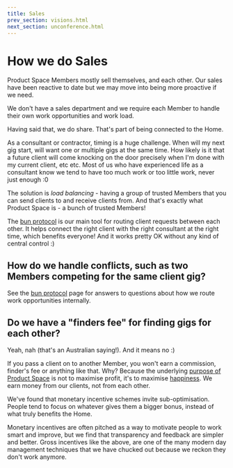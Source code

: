 ```yaml
---
title: Sales
prev_section: visions.html
next_section: unconference.html
---
```


How we do Sales
===============

Product Space Members mostly sell themselves, and each other. Our sales have been reactive to date but we may move into being more proactive if we need. 

We don't have a sales department and we require each Member to handle their own work opportunities and work load.

Having said that, we do share. That's part of being connected to the Home. 

As a consultant or contractor, timing is a huge challenge. When will my next gig start, will want one or multiple gigs at the same time. How likely is it that a future client will come knocking on the door precisely when I'm done with my current client, etc etc. Most of us who have experienced life as a consultant know we tend to have too much work or too little work, never just enough :0

The solution is *load balancing* - having a group of trusted Members that you can send clients to and receive clients from. And that's exactly what Product Space is - a bunch of trusted Members!

The [bun protocol](bun-protocol.html) is our main tool for routing client requests between each other. It helps connect the right client with the right consultant at the right time, which benefits everyone! And it works pretty OK without any kind of central control :)

How do we handle conflicts, such as two Members competing for the same client gig?
--------------------------------------------------------------------------------------

See the [bun protocol](bun-protocol.html) page for answers to questions about how we route work opportunities internally.

Do we have a "finders fee" for finding gigs for each other?
------------------------------------------------------------------

Yeah, nah (that's an Australian saying!). And it means no :)

If you pass a client on to another Member, you won't earn a commission, finder's fee or anything like that. Why? Because the underlying [purpose of Product Space](what-is-productspace.html) is not to maximise profit, it's to maximise [happiness](happiness-index.html). We earn money from our clients, not from each other.

We've found that monetary incentive schemes invite sub-optimisation. People tend to focus on whatever gives them a bigger bonus, instead of what truly benefits the Home. 

Monetary incentives are often pitched as a way to motivate people to work smart and improve, but we find that transparency and feedback are simpler and better. Gross incentives like the above, are one of the many modern day management techniques that we have chucked out because we reckon they don't work anymore. 
